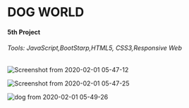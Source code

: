 # DOG WORLD
#### 5th Project
###### Tools: JavaScript,BootStarp,HTML5, CSS3,Responsive Web

![Screenshot from 2020-02-01 05-47-12](https://user-images.githubusercontent.com/53760280/73583291-5f7db800-44b7-11ea-8dbc-cf9c08dfdc75.png)

![Screenshot from 2020-02-01 05-47-25](https://user-images.githubusercontent.com/53760280/73583297-686e8980-44b7-11ea-99f3-40b9a4810aca.png)

![dog from 2020-02-01 05-49-26](https://user-images.githubusercontent.com/53760280/73583306-81773a80-44b7-11ea-87ec-d6633f1307b1.png)


